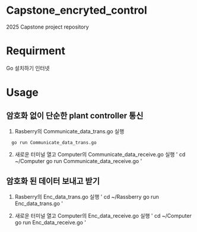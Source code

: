 Capstone_encryted_control
=============
2025 Capstone project repository

Requirment
=============
Go 설치하기
인터넷

Usage
=============

암호화 없이 단순한 plant controller 통신
-----------------------------------------
1. Rasberry의 Communicate_data_trans.go 실행
```cd ~/Rassberry
  go run Communicate_data_trans.go
```

2. 새로운 터미널 열고 Computer의 Communicate_data_receive.go 실행
'
  cd ~/Computer
  go run Communicate_data_receive.go
'


암호화 된 데이터 보내고 받기 
-----------------------------------------
1. Rasberry의 Enc_data_trans.go 실행
'
   cd ~/Rassberry
   go run Enc_data_trans.go
'

3. 새로운 터미널 열고 Computer의 Enc_data_receive.go 실행
'
  cd ~/Computer
  go run Enc_data_receive.go
'


